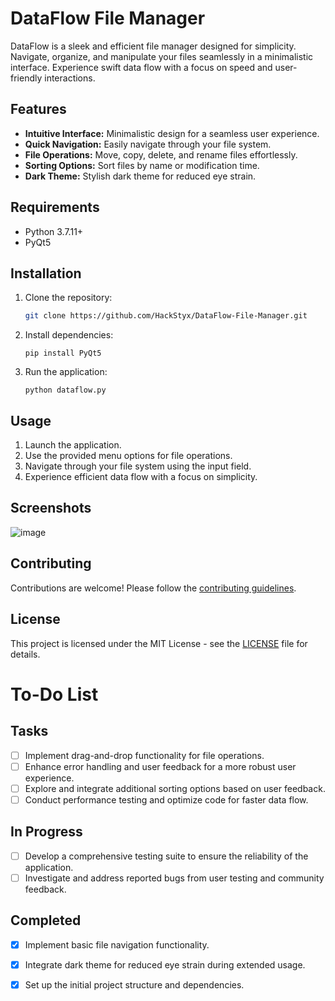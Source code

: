 
# DataFlow File Manager

DataFlow is a sleek and efficient file manager designed for simplicity. Navigate, organize, and manipulate your files seamlessly in a minimalistic interface. Experience swift data flow with a focus on speed and user-friendly interactions.

## Features

- **Intuitive Interface:** Minimalistic design for a seamless user experience.
- **Quick Navigation:** Easily navigate through your file system.
- **File Operations:** Move, copy, delete, and rename files effortlessly.
- **Sorting Options:** Sort files by name or modification time.
- **Dark Theme:** Stylish dark theme for reduced eye strain.

## Requirements

- Python 3.7.11+
- PyQt5

## Installation

1. Clone the repository:

   ```bash
   git clone https://github.com/HackStyx/DataFlow-File-Manager.git
 2.  Install dependencies:
    

    
	    `pip install PyQt5` 
    
3.  Run the application:
    
   
    
    `python dataflow.py` 
    

## Usage

1.  Launch the application.
2.  Use the provided menu options for file operations.
3.  Navigate through your file system using the input field.
4.  Experience efficient data flow with a focus on simplicity.

## Screenshots
![image](https://github.com/HackStyx/DataFlow-File-Manager/assets/137396151/1cdb8030-c98f-4dc4-80f7-05d0900e6402)



## Contributing

Contributions are welcome! Please follow the [contributing guidelines](https://github.com/HackStyx/DataFlow-File-Manager/blob/main/CONTRIBUTING.md).

## License

This project is licensed under the MIT License - see the [LICENSE](https://github.com/HackStyx/DataFlow-File-Manager/blob/main/LICENSE) file for details.

# To-Do List

## Tasks

- [ ] Implement drag-and-drop functionality for file operations.
- [ ] Enhance error handling and user feedback for a more robust user experience.
- [ ] Explore and integrate additional sorting options based on user feedback.
- [ ] Conduct performance testing and optimize code for faster data flow.

## In Progress

- [ ] Develop a comprehensive testing suite to ensure the reliability of the application.
- [ ] Investigate and address reported bugs from user testing and community feedback.

## Completed

- [x] Implement basic file navigation functionality.
- [x] Integrate dark theme for reduced eye strain during extended usage.
- [x] Set up the initial project structure and dependencies.



